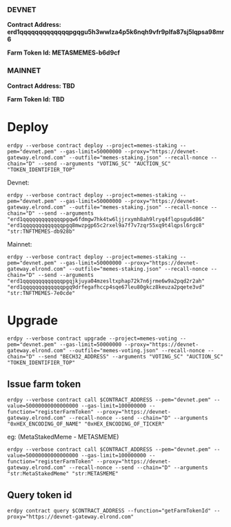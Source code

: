 ### DEVNET
**Contract Address: erd1qqqqqqqqqqqqqpgqgu5h3wwlza4p5k6nqh9vfr9plfa87sj5lqpsa98mr6**

**Farm Token Id: METASMEMES-b6d9cf**

### MAINNET
**Contract Address: TBD**

**Farm Token Id: TBD**

# Deploy

`erdpy --verbose contract deploy --project=memes-staking --pem="devnet.pem" --gas-limit=50000000 --proxy="https://devnet-gateway.elrond.com" --outfile="memes-staking.json" --recall-nonce --chain="D" --send --arguments "VOTING_SC" "AUCTION_SC" "TOKEN_IDENTIFIER_TOP"`

Devnet:

`erdpy --verbose contract deploy --project=memes-staking --pem="devnet.pem" --gas-limit=50000000 --proxy="https://devnet-gateway.elrond.com" --outfile="memes-staking.json" --recall-nonce --chain="D" --send --arguments "erd1qqqqqqqqqqqqqpgqw6fdmgw7hk4tw6ljjrxymh8ah9lryq4flqpsgu6d86" "erd1qqqqqqqqqqqqqpgq8mwzpgp65c2rxel9a7f7v7zqr55xq9t4lqpsl6rgc8" "str:TNFTMEMES-db928b"`

Mainnet:

`erdpy --verbose contract deploy --project=memes-staking --pem="devnet.pem" --gas-limit=50000000 --proxy="https://devnet-gateway.elrond.com" --outfile="memes-staking.json" --recall-nonce --chain="D" --send --arguments "erd1qqqqqqqqqqqqqpgqjkjuya04mzesltxphap72k7n6jrme6w9a2pqd2r2ah" "erd1qqqqqqqqqqqqqpgq9drfegafhccp4sqe67leu80gkcz8keuza2pqete3vd" "str:TNFTMEMES-7e0cde"`

# Upgrade

`erdpy --verbose contract upgrade --project=memes-voting --pem="devnet.pem" --gas-limit=50000000 --proxy="https://devnet-gateway.elrond.com" --outfile="memes-voting.json" --recall-nonce --chain="D" --send "BECH32_ADDRESS" --arguments "VOTING_SC" "AUCTION_SC" "TOKEN_IDENTIFIER_TOP"`

## Issue farm token
`erdpy --verbose contract call $CONTRACT_ADDRESS --pem="devnet.pem" --value=50000000000000000 --gas-limit=100000000 --function="registerFarmToken" --proxy="https://devnet-gateway.elrond.com" --recall-nonce --send --chain="D" --arguments "0xHEX_ENCODING_OF_NAME" "0xHEX_ENCODING_OF_TICKER"`

eg: (MetaStakedMeme - METASMEME)

`erdpy --verbose contract call $CONTRACT_ADDRESS --pem="devnet.pem" --value=50000000000000000 --gas-limit=100000000 --function="registerFarmToken" --proxy="https://devnet-gateway.elrond.com" --recall-nonce --send --chain="D" --arguments "str:MetaStakedMeme" "str:METASMEME"`

## Query token id

`erdpy contract query $CONTRACT_ADDRESS --function="getFarmTokenId" --proxy="https://devnet-gateway.elrond.com"`
